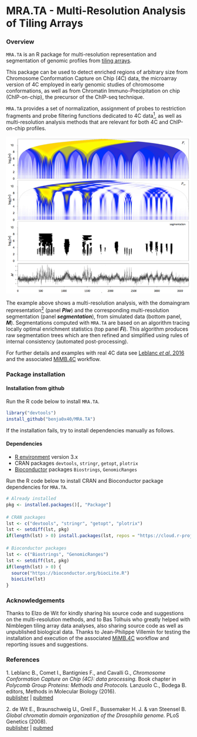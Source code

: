 MRA.TA - Multi-Resolution Analysis of Tiling Arrays
================================================================================

### Overview ###

`MRA.TA` is an R package for multi-resolution representation and segmentation of
genomic profiles from
[tiling arrays](https://en.wikipedia.org/wiki/Tiling_array).

This package can be used to detect enriched regions of arbitrary size from
Chromosome Conformation Capture on Chip (4C) data, the microarray version of 4C
employed in early genomic studies of chromosome conformations, as well as
from Chromatin Immuno-Precipitation on chip (ChIP-on-chip), the precursor of
the ChIP-seq technique.

`MRA.TA` provides a set of normalization, assignment of probes to restriction
fragments and probe filtering functions dedicated to 4C data[<sup>1</sup>](#1),
as well as multi-resolution analysis methods that are relevant for both 4C
and ChIP-on-chip profiles.

![](./images/gallery/MRA.TA_smallsize.png "")

The example above shows a multi-resolution analysis, with the domaingram
representation[<sup>2</sup>](#2) (panel **_Piw_**) and the corresponding
multi-resolution segmentation (panel **_segmentation_**), from simulated data
(bottom panel, **_M_**).
Segmentations computed with `MRA.TA` are based on an algorithm tracing
locally optimal enrichment statistics (top panel **_Fi_**).
This algorithm produces raw segmentation trees which are then refined and
simplified using rules of internal consistency
(automated post-processing).

For further details and examples with real 4C data see
[Leblanc _et al_. 2016](#1) and the associated
[MiMB.4C](https://github.com/benja0x40/MiMB.4C) workflow.

### Package installation ###

#### Installation from github ####

Run the R code below to install `MRA.TA`.

```R
library("devtools")
install_github("benja0x40/MRA.TA")
```

If the installation fails, try to install dependencies manually as follows.

#### Dependencies ####

  - [R environment](https://www.r-project.org/) version 3.x
  - CRAN packages `devtools`, `stringr`, `getopt`, `plotrix`
  - [Bioconductor](http://www.bioconductor.org/) packages
    `Biostrings`, `GenomicRanges`
  
Run the R code below to install CRAN and Bioconductor package dependencies
for `MRA.TA`.

```R
# Already installed
pkg <- installed.packages()[, "Package"]

# CRAN packages
lst <- c("devtools", "stringr", "getopt", "plotrix")
lst <- setdiff(lst, pkg)
if(length(lst) > 0) install.packages(lst, repos = "https://cloud.r-project.org/")

# Bioconductor packages
lst <- c("Biostrings", "GenomicRanges")
lst <- setdiff(lst, pkg)
if(length(lst) > 0) {
  source("https://bioconductor.org/biocLite.R")
  biocLite(lst)
}
```

### Acknowledgements ###

Thanks to Elzo de Wit for kindly sharing his source code and suggestions on the
multi-resolution methods, and to Bas Tolhuis who greatly helped with Nimblegen
tiling array data analyses, also sharing source code as well as unpublished
biological data. Thanks to Jean-Philippe Villemin for testing the installation and execution of
the associated [MiMB.4C](https://github.com/benja0x40/MiMB.4C) workflow and
reporting issues and suggestions.

### References ###

<a name="1"></a>1. Leblanc B., Comet I., Bantignies F., and Cavalli G., *Chromosome Conformation Capture on Chip (4C): data processing.* Book chapter in *Polycomb Group Proteins: Methods and Protocols.* Lanzuolo C., Bodega B. editors, Methods in Molecular Biology (2016).  
[publisher](http://dx.doi.org/10.1007/978-1-4939-6380-5_21) | [pubmed](https://www.ncbi.nlm.nih.gov/pubmed/27659990)

<a name="2"></a>2. de Wit E., Braunschweig U., Greil F., Bussemaker H. J. & van Steensel B. *Global chromatin domain organization of the Drosophila genome.* PLoS Genetics (2008).  
[publisher](http://dx.doi.org/10.1371/journal.pgen.1000045) | [pubmed](https://www.ncbi.nlm.nih.gov/pubmed/18369463)
